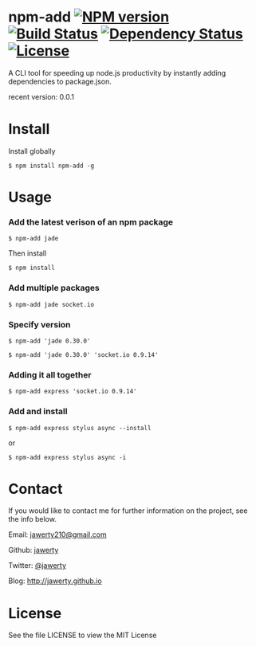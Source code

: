 # npm-add [![NPM version](https://badge.fury.io/js/npm-add.png?branch=master)](https://npmjs.org/package/npm-add) [![Build Status](https://travis-ci.org/angleman/npm-add.png?branch=master)](https://travis-ci.org/angleman/npm-add) [![Dependency Status](https://gemnasium.com/angleman/npm-add.png?branch=master)](https://gemnasium.com/angleman/npm-add) [![License](http://badgr.co/use/MIT.png?bg=%234ed50e)](http://opensource.org/licenses/MIT)

A CLI tool for speeding up node.js productivity by instantly adding dependencies to package.json.

recent version: 0.0.1

# Install
Install globally
```
$ npm install npm-add -g
```

# Usage
### Add the latest verison of an npm package
```
$ npm-add jade
```
Then install
```
$ npm install
```

### Add multiple packages
```
$ npm-add jade socket.io
```

### Specify version

```
$ npm-add 'jade 0.30.0'
```

```
$ npm-add 'jade 0.30.0' 'socket.io 0.9.14'
```

### Adding it all together
```
$ npm-add express 'socket.io 0.9.14'
```


### Add and install
```
$ npm-add express stylus async --install
```
or
```
$ npm-add express stylus async -i
```

# Contact
If you would like to contact me for further information on the project, see the info below.

Email: jawerty210@gmail.com

Github: [jawerty](https://github.com/jawerty)

Twitter: [@jawerty](http://twitter.com/jawerty)

Blog: <http://jawerty.github.io>

# License
See the file LICENSE to view the MIT License
